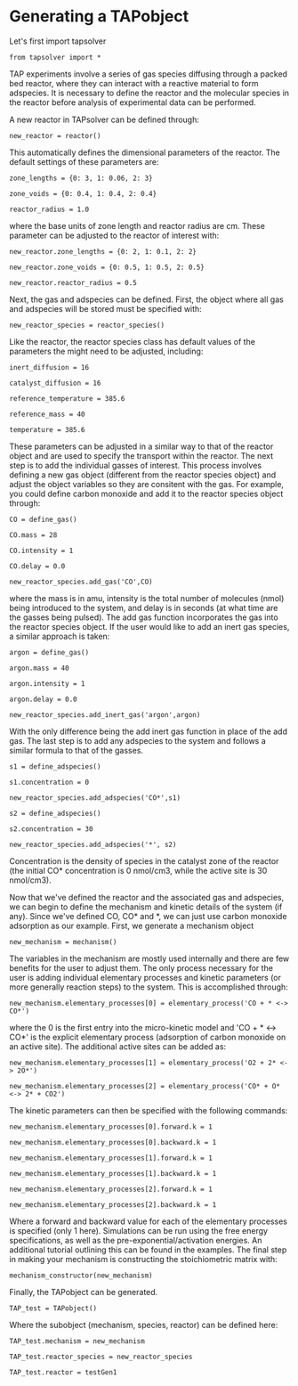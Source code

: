 
# Generating a TAPobject

Let's first import tapsolver

	from tapsolver import *

TAP experiments involve a series of gas species diffusing through a packed bed reactor, where they can interact with a reactive material to form adspecies. It is necessary to define the reactor and the molecular species in the reactor before analysis of experimental data can be performed. 

A new reactor in TAPsolver can be defined through:

	new_reactor = reactor()

This automatically defines the dimensional parameters of the reactor. The default settings of these parameters are:

	zone_lengths = {0: 3, 1: 0.06, 2: 3}

	zone_voids = {0: 0.4, 1: 0.4, 2: 0.4}

	reactor_radius = 1.0

where the base units of zone length and reactor radius are cm. These parameter can be adjusted to the reactor of interest with:

	new_reactor.zone_lengths = {0: 2, 1: 0.1, 2: 2}
	
	new_reactor.zone_voids = {0: 0.5, 1: 0.5, 2: 0.5}

	new_reactor.reactor_radius = 0.5

Next, the gas and adspecies can be defined. First, the object where all gas and adspecies will be stored must be specified with:

	new_reactor_species = reactor_species()

Like the reactor, the reactor species class has default values of the parameters the might need to be adjusted, including:

	inert_diffusion = 16

	catalyst_diffusion = 16

	reference_temperature = 385.6

	reference_mass = 40

	temperature = 385.6

These parameters can be adjusted in a similar way to that of the reactor object and are used to specify the transport within the reactor. The next step is to add the individual gasses of interest. This process involves defining a new gas object (different from the reactor species object) and adjust the object variables so they are consitent with the gas. For example, you could define carbon monoxide and add it to the reactor species object through:

	CO = define_gas()

	CO.mass = 28

	CO.intensity = 1

	CO.delay = 0.0

	new_reactor_species.add_gas('CO',CO)

where the mass is in amu, intensity is the total number of molecules (nmol) being introduced to the system, and delay is in seconds (at what time are the gasses being pulsed). The add gas function incorporates the gas into the reactor species object. If the user would like to add an inert gas species, a similar approach is taken:

	argon = define_gas()

	argon.mass = 40

	argon.intensity = 1

	argon.delay = 0.0

	new_reactor_species.add_inert_gas('argon',argon)

With the only difference being the add inert gas function in place of the add gas. The last step is to add any adspecies to the system and follows a similar formula to that of the gasses. 

	s1 = define_adspecies()

	s1.concentration = 0

	new_reactor_species.add_adspecies('CO*',s1)

	s2 = define_adspecies()

	s2.concentration = 30

	new_reactor_species.add_adspecies('*', s2)

Concentration is the density of species in the catalyst zone of the reactor (the initial CO* concentration is 0 nmol/cm3, while the active site is 30 nmol/cm3).

Now that we've defined the reactor and the associated gas and adspecies, we can begin to define the mechanism and kinetic details of the system (if any). Since we've defined CO, CO* and \*, we can just use carbon monoxide adsorption as our example. First, we generate a mechanism object

	new_mechanism = mechanism()

The variables in the mechanism are mostly used internally and there are few benefits for the user to adjust them. The only process necessary for the user is adding individual elementary processes and kinetic parameters (or more generally reaction steps) to the system. This is accomplished through:

	new_mechanism.elementary_processes[0] = elementary_process('CO + * <-> CO*')

where the 0 is the first entry into the micro-kinetic model and 'CO + * <-> CO\*' is the explicit elementary process (adsorption of carbon monoxide on an active site). The additional active sites can be added as:

	new_mechanism.elementary_processes[1] = elementary_process('O2 + 2* <-> 2O*')
	
	new_mechanism.elementary_processes[2] = elementary_process('CO* + O* <-> 2* + CO2')

The kinetic parameters can then be specified with the following commands:

	new_mechanism.elementary_processes[0].forward.k = 1
	
	new_mechanism.elementary_processes[0].backward.k = 1
	
	new_mechanism.elementary_processes[1].forward.k = 1
	
	new_mechanism.elementary_processes[1].backward.k = 1
	
	new_mechanism.elementary_processes[2].forward.k = 1
	
	new_mechanism.elementary_processes[2].backward.k = 1 

Where a forward and backward value for each of the elementary processes is specified (only 1 here). Simulations can be run using the free energy specifications, as well as the pre-exponential/activation energies. An additional tutorial outlining this can be found in the examples. The final step in making your mechanism is constructing the stoichiometric matrix with:

	mechanism_constructor(new_mechanism)

Finally, the TAPobject can be generated.

	TAP_test = TAPobject()

Where the subobject (mechanism, species, reactor) can be defined here:

	TAP_test.mechanism = new_mechanism
	
	TAP_test.reactor_species = new_reactor_species
	
	TAP_test.reactor = testGen1